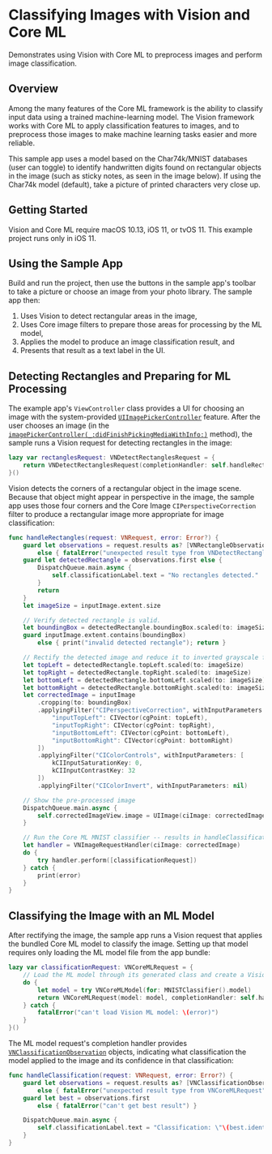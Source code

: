 # Classifying Images with Vision and Core ML

Demonstrates using Vision with Core ML to preprocess images and perform image classification.

## Overview

Among the many features of the Core ML framework is the ability to classify input data using a trained machine-learning model. The Vision framework works with Core ML to apply classification features to images, and to preprocess those images to make machine learning tasks easier and more reliable.

This sample app uses a model based on the Char74k/MNIST databases (user can toggle) to identify handwritten digits found on rectangular objects in the image (such as sticky notes, as seen in the image below). If using the Char74k model (default), take a picture of printed characters very close up.

## Getting Started

Vision and Core ML require macOS 10.13, iOS 11, or tvOS 11. This example project runs only in iOS 11.

## Using the Sample App

Build and run the project, then use the buttons in the sample app's toolbar to take a picture or choose an image from your photo library. The sample app then:

1. Uses Vision to detect rectangular areas in the image,
2. Uses Core image filters to prepare those areas for processing by the ML model,
3. Applies the model to produce an image classification result, and
4. Presents that result as a text label in the UI.  

## Detecting Rectangles and Preparing for ML Processing

The example app's `ViewController` class provides a UI for choosing an image with the system-provided [`UIImagePickerController`](https://developer.apple.com/documentation/uikit/uiimagepickercontroller) feature. After the user chooses an image (in the [`imagePickerController(_:didFinishPickingMediaWithInfo:)`](https://developer.apple.com/documentation/uikit/uiimagepickercontrollerdelegate/1619126-imagepickercontroller) method), the sample runs a Vision request for detecting rectangles in the image:

``` swift
lazy var rectanglesRequest: VNDetectRectanglesRequest = {
    return VNDetectRectanglesRequest(completionHandler: self.handleRectangles)
}()
```

Vision detects the corners of a rectangular object in the image scene. Because that object might appear in perspective in the image, the sample app uses those four corners and the Core Image `CIPerspectiveCorrection` filter to produce a rectangular image more appropriate for image classification:

``` swift
func handleRectangles(request: VNRequest, error: Error?) {
    guard let observations = request.results as? [VNRectangleObservation]
        else { fatalError("unexpected result type from VNDetectRectanglesRequest") }
    guard let detectedRectangle = observations.first else {
        DispatchQueue.main.async {
            self.classificationLabel.text = "No rectangles detected."
        }
        return
    }
    let imageSize = inputImage.extent.size

    // Verify detected rectangle is valid.
    let boundingBox = detectedRectangle.boundingBox.scaled(to: imageSize)
    guard inputImage.extent.contains(boundingBox)
        else { print("invalid detected rectangle"); return }

    // Rectify the detected image and reduce it to inverted grayscale for applying model.
    let topLeft = detectedRectangle.topLeft.scaled(to: imageSize)
    let topRight = detectedRectangle.topRight.scaled(to: imageSize)
    let bottomLeft = detectedRectangle.bottomLeft.scaled(to: imageSize)
    let bottomRight = detectedRectangle.bottomRight.scaled(to: imageSize)
    let correctedImage = inputImage
        .cropping(to: boundingBox)
        .applyingFilter("CIPerspectiveCorrection", withInputParameters: [
            "inputTopLeft": CIVector(cgPoint: topLeft),
            "inputTopRight": CIVector(cgPoint: topRight),
            "inputBottomLeft": CIVector(cgPoint: bottomLeft),
            "inputBottomRight": CIVector(cgPoint: bottomRight)
        ])
        .applyingFilter("CIColorControls", withInputParameters: [
            kCIInputSaturationKey: 0,
            kCIInputContrastKey: 32
        ])
        .applyingFilter("CIColorInvert", withInputParameters: nil)

    // Show the pre-processed image
    DispatchQueue.main.async {
        self.correctedImageView.image = UIImage(ciImage: correctedImage)
    }

    // Run the Core ML MNIST classifier -- results in handleClassification method
    let handler = VNImageRequestHandler(ciImage: correctedImage)
    do {
        try handler.perform([classificationRequest])
    } catch {
        print(error)
    }
}
```

## Classifying the Image with an ML Model

After rectifying the image, the sample app runs a Vision request that applies the bundled Core ML model to classify the image. Setting up that model requires only loading the ML model file from the app bundle:

``` swift
lazy var classificationRequest: VNCoreMLRequest = {
    // Load the ML model through its generated class and create a Vision request for it.
    do {
        let model = try VNCoreMLModel(for: MNISTClassifier().model)
        return VNCoreMLRequest(model: model, completionHandler: self.handleClassification)
    } catch {
        fatalError("can't load Vision ML model: \(error)")
    }
}()
```

The ML model request's completion handler provides [`VNClassificationObservation`](https://developer.apple.com/documentation/vision/vnclassificationobservation) objects, indicating what classification the model applied to the image and its confidence in that classification:

``` swift
func handleClassification(request: VNRequest, error: Error?) {
    guard let observations = request.results as? [VNClassificationObservation]
        else { fatalError("unexpected result type from VNCoreMLRequest") }
    guard let best = observations.first
        else { fatalError("can't get best result") }

    DispatchQueue.main.async {
        self.classificationLabel.text = "Classification: \"\(best.identifier)\" Confidence: \(best.confidence)"
    }
}
```

